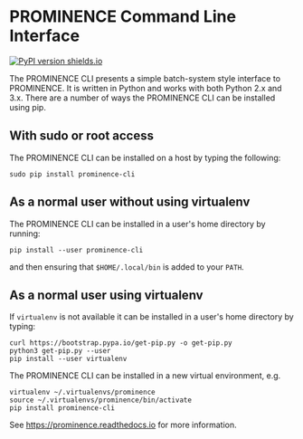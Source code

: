 # PROMINENCE Command Line Interface

[![PyPI version shields.io](https://img.shields.io/pypi/v/prominence-cli.svg)](https://pypi.python.org/pypi/ansicolortags/)

The PROMINENCE CLI presents a simple batch-system style interface to PROMINENCE. It is written in Python and works with both Python 2.x and 3.x. There are a number of ways the PROMINENCE CLI can be installed using pip.

## With sudo or root access
The PROMINENCE CLI can be installed on a host by typing the following:
```
sudo pip install prominence-cli
```

## As a normal user without using virtualenv
The PROMINENCE CLI can be installed in a user's home directory by running:
```
pip install --user prominence-cli
```
and then ensuring that `$HOME/.local/bin` is added to your `PATH`.

## As a normal user using virtualenv
If `virtualenv` is not available it can be installed in a user's home directory by typing:
```
curl https://bootstrap.pypa.io/get-pip.py -o get-pip.py
python3 get-pip.py --user
pip install --user virtualenv
```
The PROMINENCE CLI can be installed in a new virtual environment, e.g.
```
virtualenv ~/.virtualenvs/prominence
source ~/.virtualenvs/prominence/bin/activate
pip install prominence-cli
```

See https://prominence.readthedocs.io for more information.
